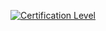 [![Certification Level](https://img.shields.io/badge/Certification%20Level-Community-28A745)](http://repo-url)
